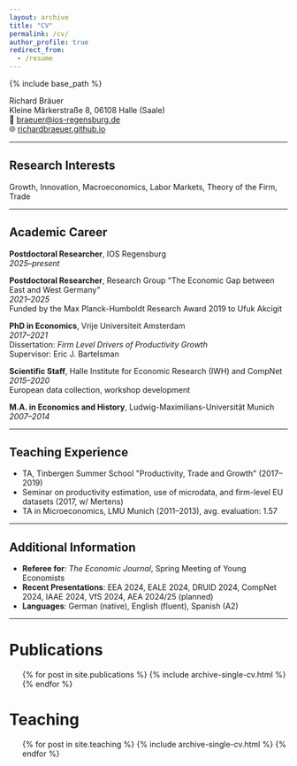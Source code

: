 ```yaml
---
layout: archive
title: "CV"
permalink: /cv/
author_profile: true
redirect_from:
  - /resume
---
```


{% include base_path %}



Richard Bräuer  
Kleine Märkerstraße 8, 06108 Halle (Saale)  
📧 [braeuer@ios-regensburg.de](mailto:braeuer@ios-regensburg.de)  
🌐 [richardbraeuer.github.io](https://richardbraeuer.github.io)

---

## Research Interests

Growth, Innovation, Macroeconomics, Labor Markets, Theory of the Firm, Trade

---

## Academic Career

**Postdoctoral Researcher**, IOS Regensburg  
*2025–present*

**Postdoctoral Researcher**, Research Group "The Economic Gap between East and West Germany"  
*2021–2025*  
Funded by the Max Planck-Humboldt Research Award 2019 to Ufuk Akcigit

**PhD in Economics**, Vrije Universiteit Amsterdam  
*2017–2021*  
Dissertation: *Firm Level Drivers of Productivity Growth*  
Supervisor: Eric J. Bartelsman

**Scientific Staff**, Halle Institute for Economic Research (IWH) and CompNet  
*2015–2020*  
European data collection, workshop development

**M.A. in Economics and History**, Ludwig-Maximilians-Universität Munich  
*2007–2014*

---


## Teaching Experience

- TA, Tinbergen Summer School "Productivity, Trade and Growth" (2017–2019)  
- Seminar on productivity estimation, use of microdata, and firm-level EU datasets (2017, w/ Mertens)  
- TA in Microeconomics, LMU Munich (2011–2013), avg. evaluation: 1.57

---

## Additional Information

- **Referee for**: *The Economic Journal*, Spring Meeting of Young Economists  
- **Recent Presentations**: EEA 2024, EALE 2024, DRUID 2024, CompNet 2024, IAAE 2024, VfS 2024, AEA 2024/25 (planned)  
- **Languages**: German (native), English (fluent), Spanish (A2)

---

Publications
======
  <ul>{% for post in site.publications %}
    {% include archive-single-cv.html %}
  {% endfor %}</ul>
  
Teaching
======
  <ul>{% for post in site.teaching %}
    {% include archive-single-cv.html %}
  {% endfor %}</ul>
  
